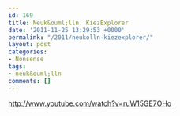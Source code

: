 ```yaml
---
id: 169
title: Neuk&ouml;lln. KiezExplorer
date: '2011-11-25 13:29:53 +0000'
permalink: "/2011/neukolln-kiezexplorer/"
layout: post
categories:
- Nonsense
tags:
- neuk&ouml;lln
comments: []
---
```

<http://www.youtube.com/watch?v=ruW15GE7OHo>